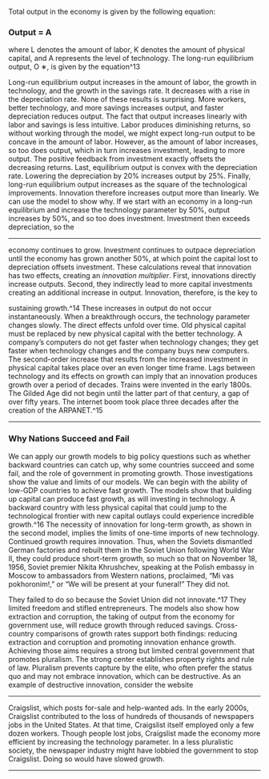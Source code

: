 Total output in the economy is given by the following equation: 

### Output = A 

 where L denotes the amount of labor, K denotes the amount of physical capital, and A represents the level of technology. The long-run equilibrium output, O ∗, is given by the equation^13 

Long-run equilibrium output increases in the amount of labor, the growth in technology, and the growth in the savings rate. It decreases with a rise in the depreciation rate. None of these results is surprising. More workers, better technology, and more savings increases output, and faster depreciation reduces output. The fact that output increases linearly with labor and savings is less intuitive. Labor produces diminishing returns, so without working through the model, we might expect long-run output to be concave in the amount of labor. However, as the amount of labor increases, so too does output, which in turn increases investment, leading to more output. The positive feedback from investment exactly offsets the decreasing returns. Last, equilibrium output is convex with the depreciation rate. Lowering the depreciation by 20% increases output by 25%. Finally, long-run equilibrium output increases as the square of the technological improvements. Innovation therefore increases output more than linearly. We can use the model to show why. If we start with an economy in a long-run equilibrium and increase the technology parameter by 50%, output increases by 50%, and so too does investment. Investment then exceeds depreciation, so the 

---

economy continues to grow. Investment continues to outpace depreciation until the economy has grown another 50%, at which point the capital lost to depreciation offsets investment. These calculations reveal that innovation has two effects, creating an _innovation multiplier_. First, innovations directly increase outputs. Second, they indirectly lead to more capital investments creating an additional increase in output. Innovation, therefore, is the key to 

sustaining growth.^14 These increases in output do not occur instantaneously. When a breakthrough occurs, the technology parameter changes slowly. The direct effects unfold over time. Old physical capital must be replaced by new physical capital with the better technology. A company’s computers do not get faster when technology changes; they get faster when technology changes and the company buys new computers. The second-order increase that results from the increased investment in physical capital takes place over an even longer time frame. Lags between technology and its effects on growth can imply that an innovation produces growth over a period of decades. Trains were invented in the early 1800s. The Gilded Age did not begin until the latter part of that century, a gap of over fifty years. The internet boom took place three decades after the creation of the ARPANET.^15 

---

### Why Nations Succeed and Fail 

We can apply our growth models to big policy questions such as whether backward countries can catch up, why some countries succeed and some fail, and the role of government in promoting growth. Those investigations show the value and limits of our models. We can begin with the ability of low-GDP countries to achieve fast growth. The models show that building up capital can produce fast growth, as will investing in technology. A backward country with less physical capital that could jump to the technological frontier with new capital outlays could experience incredible growth.^16 The necessity of innovation for long-term growth, as shown in the second model, implies the limits of one-time imports of new technology. Continued growth requires innovation. Thus, when the Soviets dismantled German factories and rebuilt them in the Soviet Union following World War II, they could produce short-term growth, so much so that on November 18, 1956, Soviet premier Nikita Khrushchev, speaking at the Polish embassy in Moscow to ambassadors from Western nations, proclaimed, “Mi vas pokhoronim!,” or “We will be present at your funeral!” They did not. 

They failed to do so because the Soviet Union did not innovate.^17 They limited freedom and stifled entrepreneurs. The models also show how extraction and corruption, the taking of output from the economy for government use, will reduce growth through reduced savings. Cross-country comparisons of growth rates support both findings: reducing extraction and corruption and promoting innovation enhance growth. Achieving those aims requires a strong but limited central government that promotes pluralism. The strong center establishes property rights and rule of law. Pluralism prevents capture by the elite, who often prefer the status quo and may not embrace innovation, which can be destructive. As an example of destructive innovation, consider the website 

---

Craigslist, which posts for-sale and help-wanted ads. In the early 2000s, Craigslist contributed to the loss of hundreds of thousands of newspapers jobs in the United States. At that time, Craigslist itself employed only a few dozen workers. Though people lost jobs, Craigslist made the economy more efficient by increasing the technology parameter. In a less pluralistic society, the newspaper industry might have lobbied the government to stop Craigslist. Doing so would have slowed growth. 

---
